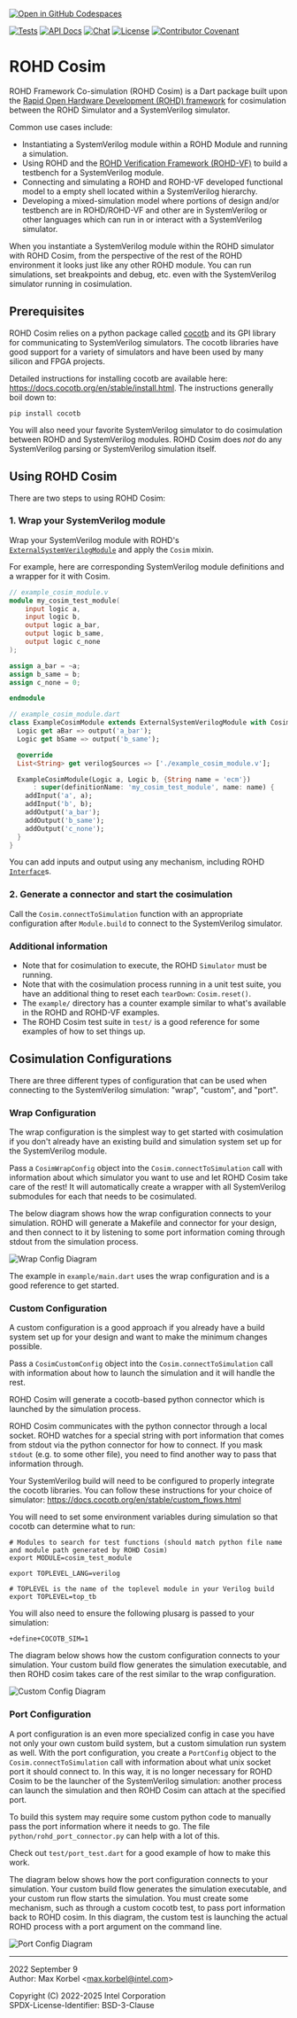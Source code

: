 [![Open in GitHub Codespaces](https://github.com/codespaces/badge.svg)](https://github.com/codespaces/new?hide_repo_select=true&ref=main&repo=596776272)

[![Tests](https://github.com/intel/rohd-cosim/actions/workflows/general.yml/badge.svg?event=push)](https://github.com/intel/rohd-cosim/actions/workflows/general.yml)
[![API Docs](https://img.shields.io/badge/API%20Docs-generated-success)](https://intel.github.io/rohd-cosim/rohd_cosim/rohd_cosim-library.html)
[![Chat](https://img.shields.io/discord/1001179329411166267?label=Chat)](https://discord.gg/jubxF84yGw)
[![License](https://img.shields.io/badge/License-BSD--3-blue)](https://github.com/intel/rohd-cosim/blob/main/LICENSE)
[![Contributor Covenant](https://img.shields.io/badge/Contributor%20Covenant-2.1-4baaaa.svg)](https://github.com/intel/rohd-cosim/blob/main/CODE_OF_CONDUCT.md)

# ROHD Cosim

ROHD Framework Co-simulation (ROHD Cosim) is a Dart package built upon the [Rapid Open Hardware Development (ROHD) framework](https://github.com/intel/rohd) for cosimulation between the ROHD Simulator and a SystemVerilog simulator.

Common use cases include:

- Instantiating a SystemVerilog module within a ROHD Module and running a simulation.
- Using ROHD and the [ROHD Verification Framework (ROHD-VF)](https://github.com/intel/rohd-vf) to build a testbench for a SystemVerilog module.
- Connecting and simulating a ROHD and ROHD-VF developed functional model to a empty shell located within a SystemVerilog hierarchy.
- Developing a mixed-simulation model where portions of design and/or testbench are in ROHD/ROHD-VF and other are in SystemVerilog or other languages which can run in or interact with a SystemVerilog simulator.

When you instantiate a SystemVerilog module within the ROHD simulator with ROHD Cosim, from the perspective of the rest of the ROHD environment it looks just like any other ROHD module.  You can run simulations, set breakpoints and debug, etc. even with the SystemVerilog simulator running in cosimulation.

## Prerequisites

ROHD Cosim relies on a python package called [cocotb](https://docs.cocotb.org/en/stable/) and its GPI library for communicating to SystemVerilog simulators.  The cocotb libraries have good support for a variety of simulators and have been used by many silicon and FPGA projects.

Detailed instructions for installing cocotb are available here: <https://docs.cocotb.org/en/stable/install.html>.  The instructions generally boil down to:

```shell
pip install cocotb
```

You will also need your favorite SystemVerilog simulator to do cosimulation between ROHD and SystemVerilog modules.  ROHD Cosim does *not* do any SystemVerilog parsing or SystemVerilog simulation itself.

## Using ROHD Cosim

There are two steps to using ROHD Cosim:

### 1. Wrap your SystemVerilog module

Wrap your SystemVerilog module with ROHD's [`ExternalSystemVerilogModule`](https://intel.github.io/rohd/rohd/ExternalSystemVerilogModule-class.html) and apply the `Cosim` mixin.

For example, here are corresponding SystemVerilog module definitions and a wrapper for it with Cosim.

```verilog
// example_cosim_module.v
module my_cosim_test_module(
    input logic a,
    input logic b,
    output logic a_bar,
    output logic b_same,
    output logic c_none
);

assign a_bar = ~a;
assign b_same = b;
assign c_none = 0;

endmodule
```

```dart
// example_cosim_module.dart
class ExampleCosimModule extends ExternalSystemVerilogModule with Cosim {
  Logic get aBar => output('a_bar');
  Logic get bSame => output('b_same');

  @override
  List<String> get verilogSources => ['./example_cosim_module.v'];

  ExampleCosimModule(Logic a, Logic b, {String name = 'ecm'})
      : super(definitionName: 'my_cosim_test_module', name: name) {
    addInput('a', a);
    addInput('b', b);
    addOutput('a_bar');
    addOutput('b_same');
    addOutput('c_none');
  }
}
```

You can add inputs and output using any mechanism, including ROHD [`Interface`](https://intel.github.io/rohd/rohd/Interface-class.html)s.

### 2. Generate a connector and start the cosimulation

Call the `Cosim.connectToSimulation` function with an appropriate configuration after `Module.build` to connect to the SystemVerilog simulator.

### Additional information

- Note that for cosimulation to execute, the ROHD `Simulator` must be running.
- Note that with the cosimulation process running in a unit test suite, you have an additional thing to reset each `tearDown`: `Cosim.reset()`.
- The `example/` directory has a counter example similar to what's available in the ROHD and ROHD-VF examples.
- The ROHD Cosim test suite in `test/` is a good reference for some examples of how to set things up.

## Cosimulation Configurations

There are three different types of configuration that can be used when connecting to the SystemVerilog simulation: "wrap", "custom", and "port".

### Wrap Configuration

The wrap configuration is the simplest way to get started with cosimulation if you don't already have an existing build and simulation system set up for the SystemVerilog module.

Pass a `CosimWrapConfig` object into the `Cosim.connectToSimulation` call with information about which simulator you want to use and let ROHD Cosim take care of the rest!  It will automatically create a wrapper with all SystemVerilog submodules for each that needs to be cosimulated.

The below diagram shows how the wrap configuration connects to your simulation.  ROHD will generate a Makefile and connector for your design, and then connect to it by listening to some port information coming through stdout from the simulation process.

![Wrap Config Diagram](https://github.com/intel/rohd-cosim/raw/main/doc/diagrams/wrap.png)

The example in `example/main.dart` uses the wrap configuration and is a good reference to get started.

### Custom Configuration

A custom configuration is a good approach if you already have a build system set up for your design and want to make the minimum changes possible.

Pass a `CosimCustomConfig` object into the `Cosim.connectToSimulation` call with information about how to launch the simulation and it will handle the rest.

ROHD Cosim will generate a cocotb-based python connector which is launched by the simulation process.

ROHD Cosim communicates with the python connector through a local socket.  ROHD watches for a special string with port information that comes from stdout via the python connector for how to connect.  If you mask `stdout` (e.g. to some other file), you need to find another way to pass that information through.

Your SystemVerilog build will need to be configured to properly integrate the cocotb libraries.  You can follow these instructions for your choice of simulator: <https://docs.cocotb.org/en/stable/custom_flows.html>

You will need to set some environment variables during simulation so that cocotb can determine what to run:

```shell
# Modules to search for test functions (should match python file name and module path generated by ROHD Cosim)
export MODULE=cosim_test_module
 
export TOPLEVEL_LANG=verilog
 
# TOPLEVEL is the name of the toplevel module in your Verilog build
export TOPLEVEL=top_tb
```

You will also need to ensure the following plusarg is passed to your simulation:

```shell
+define+COCOTB_SIM=1
```

The diagram below shows how the custom configuration connects to your simulation.  Your custom build flow generates the simulation executable, and then ROHD cosim takes care of the rest similar to the wrap configuration.

![Custom Config Diagram](https://github.com/intel/rohd-cosim/raw/main/doc/diagrams/custom.png)

### Port Configuration

A port configuration is an even more specialized config in case you have not only your own custom build system, but a custom simulation run system as well.  With the port configuration, you create a `PortConfig` object to the `Cosim.connectToSimulation` call with information about what unix socket port it should connect to.  In this way, it is no longer necessary for ROHD Cosim to be the launcher of the SystemVerilog simulation: another process can launch the simulation and then ROHD Cosim can attach at the specified port.

To build this system may require some custom python code to manually pass the port information where it needs to go.  The file `python/rohd_port_connector.py` can help with a lot of this.

Check out `test/port_test.dart` for a good example of how to make this work.

The diagram below shows how the port configuration connects to your simulation.  Your custom build flow generates the simulation executable, and your custom run flow starts the simulation.  You must create some mechanism, such as through a custom cocotb test, to pass port information back to ROHD cosim.  In this diagram, the custom test is launching the actual ROHD process with a port argument on the command line.

![Port Config Diagram](https://github.com/intel/rohd-cosim/raw/main/doc/diagrams/port.png)

----------------
2022 September 9  
Author: Max Korbel <<max.korbel@intel.com>>

Copyright (C) 2022-2025 Intel Corporation  
SPDX-License-Identifier: BSD-3-Clause
